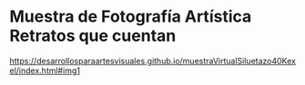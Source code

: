 ﻿# Muestra de Fotografía Artística Retratos que cuentan

https://desarrollosparaartesvisuales.github.io/muestraVirtualSiluetazo40Kexel/index.html#img1